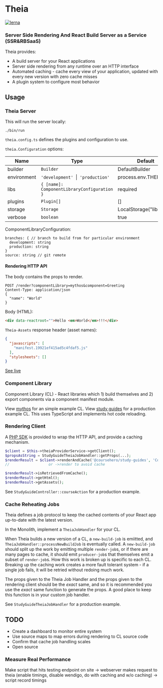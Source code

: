 # Theia

[![lerna](https://img.shields.io/badge/maintained%20with-lerna-cc00ff.svg)](https://lernajs.io/)

### Server Side Rendering And React Build Server as a Service (SSR&RBSaaS)

Theia provides:

* A build server for your React applications
* Server side rendering from any runtime over an HTTP interface
* Automated caching - cache every view of your application, updated with every new version with zero cache misses
* A plugin system to configure most behavior

## Usage

### Theia Server

This will run the server locally:

```
./bin/run
```

`theia.config.ts` defines the plugins and configuration to use.

`theia.Configuration` options:

| Name            | Type                                      | Default                                     | Description |
| --------------- | ----------------------------------------- | ------------------------------------------- | ----------- |
| builder         | `Builder`                                 | DefaultBuilder                              |
| environment     | `'development' `&#124;` 'production'`     | process.env.THEIA_ENV || 'development'      |
| libs            |`{ [name]: ComponentLibraryConfiguration }`| required                                    | CLs
| plugins         | `Plugin[]`                                | []                                          | 
| storage         | `Storage`                                 | LocalStorage("libs")                        |
| verbose         | `boolean`                                 | true                                        |


ComponentLibraryConfiguration:
```
branches: { // branch to build from for particular environment
  development: string
  production: string 
}
source: string // git remote
```

#### Rendering HTTP API

The body contains the props to render.

```
POST /render?componentLibrary=mythos&component=Greeting
Content-Type: application/json
{
  "name": "World"
}
```

Body (HTML):
```html
<div data-reactroot="">Hello <em>World</em>!!!</div>
```

`Theia-Assets` response header (asset names):
```json
{
  "javascripts": [
    "manifest.19921ef415ad5c4fdaf5.js"
  ],
  "stylesheets": []
}
```

[See live](http://theia.dev-internal.coursehero.com/)

### Component Library

Component Library (CL) - React libraries which 1) build themselves and 2) export components via a component manifest module.

View [mythos](https://github.com/theiajs/mythos) for an simple example CL.
View [study guides](https://git.coursehero.com/coursehero/components/study-guides) for a production example CL. This uses TypeScript and implements hot code reloading.

### Rendering Client

A [PHP SDK](https://git.coursehero.com/coursehero/sdk/theia-php) is provided to wrap the HTTP API, and provide a caching mechanism.

```php
$client = $this->theiaProviderService->getClient();
$propsAsString = StudyGuideTheiaJobHandler::getProps(...);
$renderResult = $client->renderAndCache('@coursehero/study-guides', 'CourseApp', $propsAsString);
//                  or ->render to avoid cache

$renderResult->isRetrievedFromCache();
$renderResult->getHtml();
$renderResult->getAssets();
```

See `StudyGuideController::courseAction` for a production example.

### Cache Reheating Jobs

Theia defines a job protocol to keep the cached contents of your React app up-to-date with the latest version.

In the Monolith, implement a `TheiaJobHandler` for your CL.

When Theia builds a new version of a CL, a `new-build-job` is emiitted, and `TheiaJobHandler::processNewBuildJob` is eventually called. A `new-build-job` should split up the work by emitting multiple `render-job`s, or if there are many pages to cache, it should emit `producer-job`s that themselves emit a subset of `render-job`s. How this work is broken up is specific to each CL. Breaking up the caching work creates a more fault tolerant system - if a single job fails, it will be retried without redoing much work.

The props given to the Theia Job Handler and the props given to the rendering client should be the _exact_ same, and so it is recommended you use the _exact_ same function to generate the props. A good place to keep this function is in your custom job handler.

See `StudyGuideTheiaJobHandler` for a production example.

## TODO

* Create a dashboard to monitor entire system
* Use source maps to map errors during rendering to CL source code
* Confirm that cache job handling scales
* Open source

### Measure Real Performance

Make script that hits testing endpoint on site -> webserver makes request to theia (enable timings, disable wendigo, do with caching and w/o caching) -> script record timings
